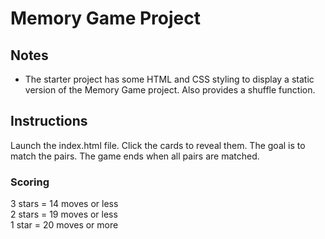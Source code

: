 # Memory Game Project
## Notes
* The starter project has some HTML and CSS styling to display a static version of the Memory Game project. Also provides a shuffle function. 

## Instructions
Launch the index.html file. Click the cards to reveal them. The goal is to match the pairs. The game ends when all pairs are matched.

### Scoring
3 stars = 14 moves or less  
2 stars = 19 moves or less  
1 star = 20 moves or more
